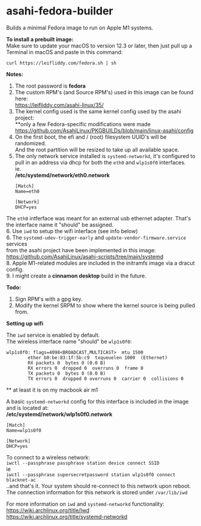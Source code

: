 # asahi-fedora-builder
  
Builds a minimal Fedora image to run on Apple M1 systems.

**To install a prebuilt image:**  
Make sure to update your macOS to version 12.3 or later, then just pull up a Terminal in macOS and paste in this command:
```
curl https://leifliddy.com/fedora.sh | sh
```

**Notes:** 
1. The root password is **fedora**
2. The custom RPM's (and Source RPM's) used in this image can be found here:  
   https://leifliddy.com/asahi-linux/35/
3. The kernel config used is the same kernel config used by the asahi project:  
   \*\*only a few Fedora-specific modifications were made  
   https://github.com/AsahiLinux/PKGBUILDs/blob/main/linux-asahi/config
4. On the first boot, the efi and / (root) filesystem UUID's will be randomized.  
   And the root partition will be resized to take up all available space.  
5. The only network service installed is ```systemd-networkd```, it's configured to pull in an address via dhcp for both the ```eth0``` and ```wlp1s0f0``` interfaces.  
   ie.  
   **/etc/systemd/network/eth0.network**
   ```
   [Match]
   Name=eth0

   [Network]
   DHCP=yes
   ```
  The ```eth0``` intferface was meant for an external usb ethernet adapter. That's the interface name it "should" be assigned.   
6. Use ```iwd``` to setup the wifi interface (see info below)   
6. The ```systemd-udev-trigger-early``` and ```update-vendor-firmware.service``` services  
   from the asahi project have been implemented in this image:  
   https://github.com/AsahiLinux/asahi-scripts/tree/main/systemd  
8. Apple M1-related modules are included in the initramfs image via a dracut config.  
9. I might create a **cinnamon desktop** build in the future. 

**Todo:**
1. Sign RPM's with a gpg key. 
2. Modify the kernel SRPM to show where the kernel source is being pulled from.


**Setting up wifi**  
   
The ```iwd``` service is enabled by default.  
The wireless interface name "should" be ```wlp1s0f0```:  
```
wlp1s0f0: flags=4098<BROADCAST,MULTICAST>  mtu 1500
        ether b0:be:83:1f:5b:c9  txqueuelen 1000  (Ethernet)
        RX packets 0  bytes 0 (0.0 B)
        RX errors 0  dropped 0  overruns 0  frame 0
        TX packets 0  bytes 0 (0.0 B)
        TX errors 0  dropped 0 overruns 0  carrier 0  collisions 0
```
\*\* at least it is on my macbook air m1  

A basic ```systemd-networkd``` config for this interface is included in the image and is located at:  
**/etc/systemd/network/wlp1s0f0.network**
```
[Match]
Name=wlp1s0f0

[Network]
DHCP=yes
```

To connect to a wireless network:  
```iwctl --passphrase passphrase station device connect SSID```  
ie  
```iwctl --passphrase supersecretpassword station wlp1s0f0 connect blacknet-ac```  
..and that's it. Your system should re-connect to this network upon reboot.   
The connection information for this network is stored under ```/var/lib/iwd```   

For more information on ```iwd``` and ```systemd-networkd``` functionality:   
https://wiki.archlinux.org/title/Iwd   
https://wiki.archlinux.org/title/systemd-networkd

